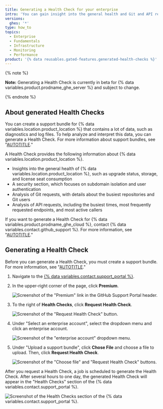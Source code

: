 ```yaml
---
title: Generating a Health Check for your enterprise
intro: 'You can gain insight into the general health and Git and API requests of {% data variables.location.product_location %} by generating a Health Check.'
versions:
  ghes: '*'
type: how_to
topics:
  - Enterprise
  - Fundamentals
  - Infrastructure
  - Monitoring
  - Performance
product: '{% data reusables.gated-features.generated-health-checks %}'
---
```


{% note %}

**Note:** Generating a Health Check is currently in beta for {% data variables.product.prodname_ghe_server %} and subject to change.

{% endnote %}

## About generated Health Checks

You can create a support bundle for {% data variables.location.product_location %} that contains a lot of data, such as diagnostics and log files. To help analyze and interpret this data, you can generate a Health Check. For more information about support bundles, see "[AUTOTITLE](/support/contacting-github-support/providing-data-to-github-support#creating-and-sharing-support-bundles)."

A Health Check provides the following information about {% data variables.location.product_location %}.
- Insights into the general health of {% data variables.location.product_location %}, such as upgrade status, storage, and license seat consumption
- A security section, which focuses on subdomain isolation and user authentication
- Analysis of Git requests, with details about the busiest repositories and Git users 
- Analysis of API requests, including the busiest times, most frequently requested endpoints, and most active callers

If you want to generate a Health Check for {% data variables.product.prodname_ghe_cloud %}, contact {% data variables.contact.github_support %}. For more information, see "[AUTOTITLE](/support/contacting-github-support/creating-a-support-ticket)."

## Generating a Health Check

Before you can generate a Health Check, you must create a support bundle. For more information, see "[AUTOTITLE](/support/contacting-github-support/providing-data-to-github-support#creating-and-sharing-support-bundles)."

1. Navigate to the [{% data variables.contact.support_portal %}](https://support.github.com/).
2. In the upper-right corner of the page, click **Premium**.

   ![Screenshot of the "Premium" link in the GitHub Support Portal header.](/assets/images/enterprise/support/support-portal-header-premium.png)
   
3. To the right of **Health Checks**, click **Request Health Check**.

   ![Screenshot of the "Request Health Check" button.](/assets/images/enterprise/support/support-portal-request-health-check.png)
   
4. Under "Select an enterprise account", select the dropdown menu and click an enterprise account.

   ![Screenshot of the "enterprise account" dropdown menu.](/assets/images/enterprise/support/health-check-dialog-ea.png)
   
5. Under "Upload a support bundle", click **Chose File** and choose a file to upload. Then, click **Request Health Check**.

   ![Screenshot of the "Choose file" and "Request Health Check" buttons.](/assets/images/enterprise/support/health-check-dialog-choose-file.png)
   

After you request a Health Check, a job is scheduled to generate the Health Check. After several hours to one day, the generated Health Check will appear in the "Health Checks" section of the {% data variables.contact.support_portal %}.

![Screenshot of the Health Checks section of the {% data variables.contact.support_portal %}.](/assets/images/enterprise/support/support-portal-health-checks-section.png)
